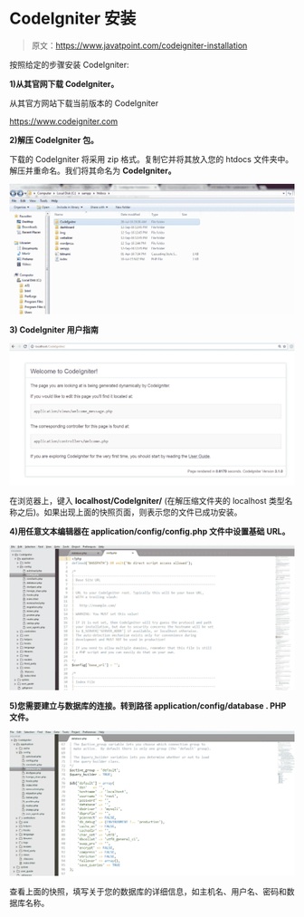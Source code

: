 # CodeIgniter 安装

> 原文：<https://www.javatpoint.com/codeigniter-installation>

按照给定的步骤安装 CodeIgniter:

**1)从其官网下载 CodeIgniter。**

从其官方网站下载当前版本的 CodeIgniter

https://www.codeigniter.com

**2)解压 CodeIgniter 包。**

下载的 CodeIgniter 将采用 zip 格式。复制它并将其放入您的 htdocs 文件夹中。解压并重命名。我们将其命名为 **CodeIgniter。**

![Codelgniter Installation 1](img/1dd7c43bed9b6307815a5bc123f8a5f6.png)

**3) CodeIgniter 用户指南**

![Codelgniter Installation 2](img/2bb5537762ef0cbee7e4b9ab4825f7fb.png)

在浏览器上，键入 **localhost/CodeIgniter/** (在解压缩文件夹的 localhost 类型名称之后)。如果出现上面的快照页面，则表示您的文件已成功安装。

**4)用任意文本编辑器在 application/config/config.php 文件中设置基础 URL。**

![Codelgniter Installation 3](img/ebd1a6f40ea8700ae23e87e9b14a171c.png)

**5)您需要建立与数据库的连接。转到路径 application/config/database . PHP 文件。**

![Codelgniter Installation 4](img/dbbe582b02ddbf2460e5eff1a1444155.png)

查看上面的快照，填写关于您的数据库的详细信息，如主机名、用户名、密码和数据库名称。